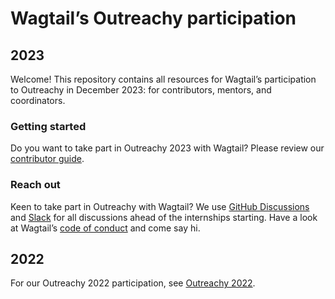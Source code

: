 # Wagtail’s Outreachy participation

## 2023

Welcome! This repository contains all resources for Wagtail’s participation to Outreachy in December 2023: for contributors, mentors, and coordinators.

### Getting started

Do you want to take part in Outreachy 2023 with Wagtail? Please review our [contributor guide](contributor-guide.md).

### Reach out

Keen to take part in Outreachy with Wagtail? We use [GitHub Discussions](https://github.com/wagtail/outreachy/discussions) and [Slack](https://github.com/wagtail/wagtail/wiki/Slack) for all discussions ahead of the internships starting. Have a look at Wagtail’s [code of conduct](https://wagtail.org/code-of-conduct/) and come say hi.

## 2022

For our Outreachy 2022 participation, see [Outreachy 2022](https://github.com/wagtail/wagtail/wiki/Outreachy-2022).
